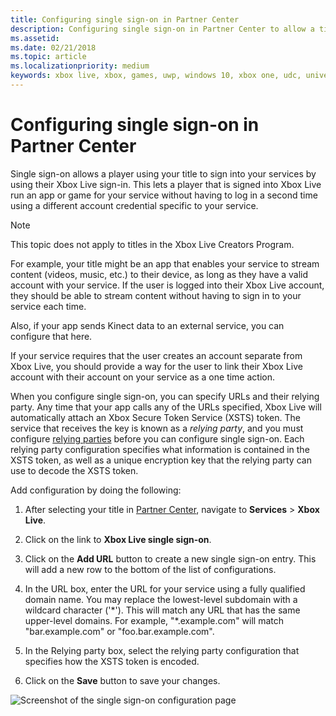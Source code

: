 ```yaml
---
title: Configuring single sign-on in Partner Center
description: Configuring single sign-on in Partner Center to allow a title to sign a user into your services by using their Xbox Live ID.
ms.assetid:
ms.date: 02/21/2018
ms.topic: article
ms.localizationpriority: medium
keywords: xbox live, xbox, games, uwp, windows 10, xbox one, udc, universal developer center, single sign-on
---
```


# Configuring single sign-on in Partner Center

Single sign-on allows a player using your title to sign into your services by using their Xbox Live sign-in. This lets a player that is signed into Xbox Live run an app or game for your service without having to log in a second time using a different account credential specific to your service.

> [!NOTE]
> This topic does not apply to titles in the Xbox Live Creators Program.

For example, your title might be an app that enables your service to stream content (videos, music, etc.) to their device, as long as they have a valid account with your service. If the user is logged into their Xbox Live account, they should be able to stream content without having to sign in to your service each time.

Also, if your app sends Kinect data to an external service, you can configure that here.

If your service requires that the user creates an account separate from Xbox Live, you should provide a way for the user to link their Xbox Live account with their account on your service as a one time action.

When you configure single sign-on, you can specify URLs and their relying party. Any time that your app calls any of the URLs specified, Xbox Live will automatically attach an Xbox Secure Token Service (XSTS) token. The service that receives the key is known as a *relying party*, and you must configure [relying parties](https://developer.microsoft.com/en-US/xboxconfig/relyingparties/index) before you can configure single sign-on. Each relying party configuration specifies what information is contained in the XSTS token, as well as a unique encryption key that the relying party can use to decode the XSTS token.

Add configuration by doing the following:

1. After selecting your title in [Partner Center](https://partner.microsoft.com/dashboard), navigate to **Services** > **Xbox Live**.

2. Click on the link to **Xbox Live single sign-on**.

3. Click on the **Add URL** button to create a new single sign-on entry. This will add a new row to the bottom of the list of configurations.

4. In the URL box, enter the URL for your service using a fully qualified domain name. You may replace the lowest-level subdomain with a wildcard character ('\*'). This will match any URL that has the same upper-level domains. For example, "*.example.com&quot; will match "bar.example.com" or "foo.bar.example.com".

5. In the Relying party box, select the relying party configuration that specifies how the XSTS token is encoded.

6. Click on the **Save** button to save your changes.

![Screenshot of the single sign-on configuration page](../../images/dev-center/single-signon.png)

